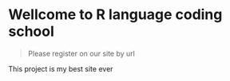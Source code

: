 # Wellcome to R language coding school

> Please register on our site by url

This project is my best site ever